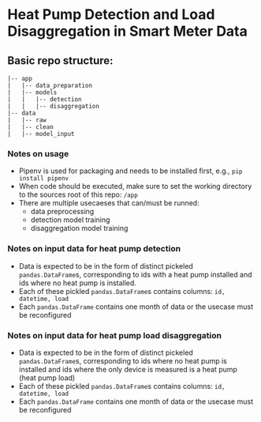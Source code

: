 # Heat Pump Detection and Load Disaggregation in Smart Meter Data

## Basic repo structure:
```
|-- app
|   |-- data_preparation
|   |-- models
|   |   |-- detection
|   |   |-- disaggregation
|-- data
|   |-- raw
|   |-- clean
|   |-- model_input
```
### Notes on usage
* Pipenv is used for packaging and needs to be installed first, e.g., ```pip install pipenv``` 
* When code should be executed, make sure to set the working directory to the sources root of this repo: ```/app```
* There are multiple usecaeses that can/must be runned:
    * data preprocessing
    * detection model training
    * disaggregation model training
   

### Notes on input data for heat pump detection
* Data is expected to be in the form of distinct pickeled ```pandas.DataFrame```s, corresponding to ids with a heat pump installed and
  ids where no heat pump is installed. 
* Each of these pickled ```pandas.DataFrame```s contains columns: ```id, datetime, load```
* Each ```pandas.DataFrame``` contains one month of data or the usecase must be reconfigured

### Notes on input data for heat pump load disaggregation
* Data is expected to be in the form of distinct pickeled ```pandas.DataFrame```s, corresponding to ids where no heat pump is installed and
  ids where the only device is measured is a heat pump (heat pump load)
* Each of these pickled ```pandas.DataFrame```s contains columns: ```id, datetime, load```
* Each ```pandas.DataFrame``` contains one month of data or the usecase must be reconfigured


  
